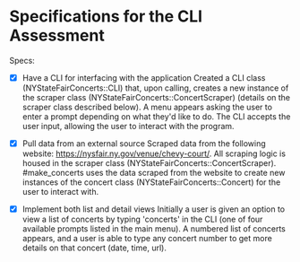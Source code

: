 # Specifications for the CLI Assessment

Specs:
- [x] Have a CLI for interfacing with the application
      Created a CLI class (NYStateFairConcerts::CLI) that, upon calling, creates a new instance of the scraper class (NYStateFairConcerts::ConcertScraper) (details on the scraper class described below). A menu appears asking the user to enter a prompt depending on what they'd like to do. The CLI accepts the user input, allowing the user to interact with the program.

- [x] Pull data from an external source
      Scraped data from the following website: https://nysfair.ny.gov/venue/chevy-court/. All scraping logic is housed in the scraper class (NYStateFairConcerts::ConcertScraper). #make_concerts uses the data scraped from the website to create new instances of the concert class (NYStateFairConcerts::Concert) for the user to interact with.

- [x] Implement both list and detail views
      Initially a user is given an option to view a list of concerts by typing 'concerts' in the CLI (one of four available prompts listed in the main menu). A numbered list of concerts appears, and a user is able to type any concert number to get more details on that concert (date, time, url).

